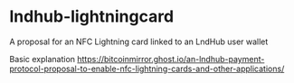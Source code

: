 # lndhub-lightningcard
A proposal for an NFC Lightning card linked to an LndHub user wallet

Basic explanation https://bitcoinmirror.ghost.io/an-lndhub-payment-protocol-proposal-to-enable-nfc-lightning-cards-and-other-applications/
